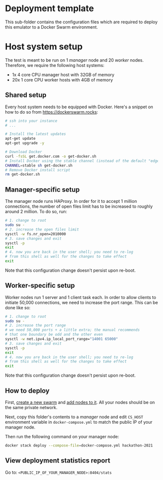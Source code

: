 # Deployment template

This sub-folder contains the configuration files which are required to deploy
this emulator to a Docker Swarm environment.

# Host system setup

The test is meant to be run on 1 *manager* node and 20 *worker* nodes. Therefore,
we require the following host systems:

- 1x 4 core CPU manager host with 32GB of memory
- 20x 1 core CPU worker hosts with 4GB of memory

## Shared setup

Every host system needs to be equipped with Docker. Here's a snippet on how
to do so from https://dockerswarm.rocks:

```bash
# ssh into your instance
# ...

# Install the latest updates
apt-get update
apt-get upgrade -y

# Download Docker
curl -fsSL get.docker.com -o get-docker.sh
# Install Docker using the stable channel (instead of the default "edge")
CHANNEL=stable sh get-docker.sh
# Remove Docker install script
rm get-docker.sh
```

## Manager-specific setup

The manager node runs HAProxy. In order for it to accept 1 million connections,
the number of open files limit has to be increased to roughly around 2 million.
To do so, run:

```bash
# 1. change to root
sudo su -
# 2. increase the open files limit
sysctl -w fs.nr_open=2010000
# 3. save changes and exit
sysctl -p
exit
# 4. now you are back in the user shell; you need to re-log
# from this shell as well for the changes to take effect
exit
```

Note that this configuration change doesn't persist upon re-boot.

## Worker-specific setup

Worker nodes run 1 server and 1 client task each. In order to allow clients
to initiate 50,000 connections, we need to increase the port range. This can
be done like so:

```bash
# 1. change to root
sudo su -
# 2. increase the port range
# we need 50,000 ports + a little extra; the manual recommends
# that one boundary be odd and the other even
sysctl -w net.ipv4.ip_local_port_range="14001 65000"
# 3. save changes and exit
sysctl -p
exit
# 4. now you are back in the user shell; you need to re-log
# from this shell as well for the changes to take effect
exit
```

Note that this configuration change doesn't persist upon re-boot.

## How to deploy

First, [create a new swarm](https://docs.docker.com/engine/swarm/swarm-tutorial/create-swarm/)
and [add nodes to it](https://docs.docker.com/engine/swarm/swarm-tutorial/add-nodes/).
All your nodes should be on the same private network.

Next, copy this folder's contents to a _manager_ node and edit `CS_HOST`
environment variable in `docker-compose.yml` to match the public IP of your
manager node.

Then run the following command on your manager node:

```bash
docker stack deploy --compose-file=docker-compose.yml hackathon-2021
```

## View deployment statistics report

Go to: `<PUBLIC_IP_OF_YOUR_MANAGER_NODE>:8404/stats`
